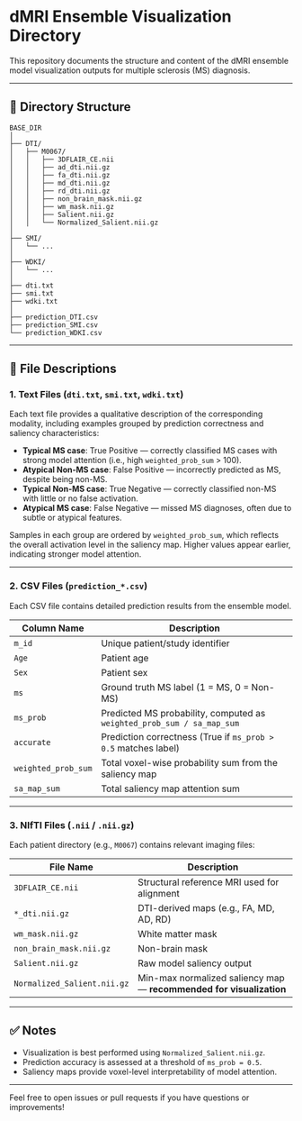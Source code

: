 # dMRI Ensemble Visualization Directory

This repository documents the structure and content of the dMRI ensemble model visualization outputs for multiple sclerosis (MS) diagnosis.

---

## 📁 Directory Structure

```
BASE_DIR
│
├── DTI/
│   ├── M0067/
│   │   ├── 3DFLAIR_CE.nii
│   │   ├── ad_dti.nii.gz
│   │   ├── fa_dti.nii.gz
│   │   ├── md_dti.nii.gz
│   │   ├── rd_dti.nii.gz
│   │   ├── non_brain_mask.nii.gz
│   │   ├── wm_mask.nii.gz
│   │   ├── Salient.nii.gz
│   │   └── Normalized_Salient.nii.gz
│
├── SMI/
│   └── ...
│
├── WDKI/
│   └── ...
│
├── dti.txt
├── smi.txt
├── wdki.txt
│
├── prediction_DTI.csv
├── prediction_SMI.csv
└── prediction_WDKI.csv
```

---

## 📄 File Descriptions

### 1. Text Files (`dti.txt`, `smi.txt`, `wdki.txt`)

Each text file provides a qualitative description of the corresponding modality, including examples grouped by prediction correctness and saliency characteristics:

* **Typical MS case**: True Positive — correctly classified MS cases with strong model attention (i.e., high `weighted_prob_sum` > 100).
* **Atypical Non-MS case**: False Positive — incorrectly predicted as MS, despite being non-MS.
* **Typical Non-MS case**: True Negative — correctly classified non-MS with little or no false activation.
* **Atypical MS case**: False Negative — missed MS diagnoses, often due to subtle or atypical features.

Samples in each group are ordered by `weighted_prob_sum`, which reflects the overall activation level in the saliency map. Higher values appear earlier, indicating stronger model attention.

---

### 2. CSV Files (`prediction_*.csv`)

Each CSV file contains detailed prediction results from the ensemble model.

| Column Name         | Description                                                            |
| ------------------- | ---------------------------------------------------------------------- |
| `m_id`              | Unique patient/study identifier                                        |
| `Age`               | Patient age                                                            |
| `Sex`               | Patient sex                                                            |
| `ms`                | Ground truth MS label (1 = MS, 0 = Non-MS)                             |
| `ms_prob`           | Predicted MS probability, computed as `weighted_prob_sum / sa_map_sum` |
| `accurate`          | Prediction correctness (True if `ms_prob > 0.5` matches label)         |
| `weighted_prob_sum` | Total voxel-wise probability sum from the saliency map                 |
| `sa_map_sum`        | Total saliency map attention sum                                       |

---

### 3. NIfTI Files (`.nii` / `.nii.gz`)

Each patient directory (e.g., `M0067`) contains relevant imaging files:

| File Name                   | Description                                                         |
| --------------------------- | ------------------------------------------------------------------- |
| `3DFLAIR_CE.nii`            | Structural reference MRI used for alignment                         |
| `*_dti.nii.gz`              | DTI-derived maps (e.g., FA, MD, AD, RD)                             |
| `wm_mask.nii.gz`            | White matter mask                                                   |
| `non_brain_mask.nii.gz`     | Non-brain mask                                                      |
| `Salient.nii.gz`            | Raw model saliency output                                           |
| `Normalized_Salient.nii.gz` | Min-max normalized saliency map — **recommended for visualization** |

---

## ✅ Notes

* Visualization is best performed using `Normalized_Salient.nii.gz`.
* Prediction accuracy is assessed at a threshold of `ms_prob = 0.5`.
* Saliency maps provide voxel-level interpretability of model attention.

---

Feel free to open issues or pull requests if you have questions or improvements!
